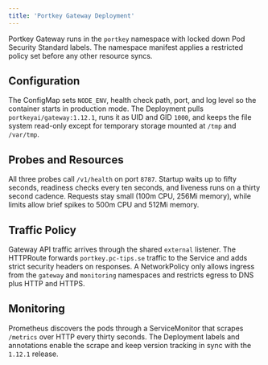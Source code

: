 ```yaml
---
title: 'Portkey Gateway Deployment'
---
```


Portkey Gateway runs in the `portkey` namespace with locked down Pod Security Standard labels. The namespace manifest applies a
restricted policy set before any other resource syncs.

## Configuration

The ConfigMap sets `NODE_ENV`, health check path, port, and log level so the container starts in production mode. The Deployment
pulls `portkeyai/gateway:1.12.1`, runs it as UID and GID `1000`, and keeps the file system read-only except for temporary
storage mounted at `/tmp` and `/var/tmp`.

## Probes and Resources

All three probes call `/v1/health` on port `8787`. Startup waits up to fifty seconds, readiness checks every ten seconds, and
liveness runs on a thirty second cadence. Requests stay small (100m CPU, 256Mi memory), while limits allow brief spikes to 500m
CPU and 512Mi memory.

## Traffic Policy

Gateway API traffic arrives through the shared `external` listener. The HTTPRoute forwards `portkey.pc-tips.se` traffic to the
Service and adds strict security headers on responses. A NetworkPolicy only allows ingress from the `gateway` and `monitoring`
namespaces and restricts egress to DNS plus HTTP and HTTPS.

## Monitoring

Prometheus discovers the pods through a ServiceMonitor that scrapes `/metrics` over HTTP every thirty seconds. The Deployment
labels and annotations enable the scrape and keep version tracking in sync with the `1.12.1` release.
